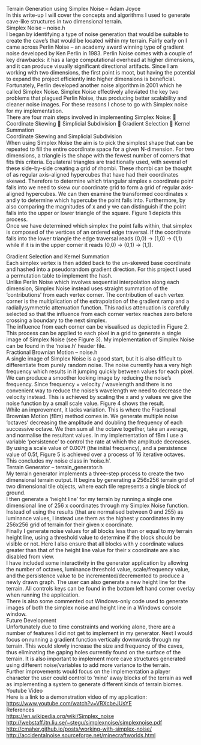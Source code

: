 Terrain Generation using Simplex Noise – Adam Joyce  
In this write-up I will cover the concepts and algorithms I used to generate cave-like structures in two dimensional terrain.  
Simplex Noise – noise.h  
I began by identifying a type of noise generation that would be suitable to create the cave’s that would be located within my terrain.  Fairly early on I came across Perlin Noise – an academy award winning type of gradient noise developed by Ken Perlin in 1983.  Perlin Noise comes with a couple of key drawbacks: it has a large computational overhead at higher dimensions, and it can produce visually significant directional artifacts.  Since I am working with two dimensions, the first point is moot, but having the potential to expand the project efficiently into higher dimensions is beneficial.  Fortunately, Perlin developed another noise algorithm in 2001 which he called Simplex Noise.  Simplex Noise effectively alleviated the key two problems that plagued Perlin Noise, thus producing better scalability and cleaner noise images.  For these reasons I chose to go with Simplex noise for my implementation.  
There are four main steps involved in implementing Simplex Noise:  Coordinate Skewing  Simplicial Subdivision  Gradient Selection  Kernel Summation  
Coordinate Skewing and Simplicial Subdivision  
When using Simplex Noise the aim is to pick the simplest shape that can be repeated to fill the entire coordinate space for a given N-dimension.  For two dimensions, a triangle is the shape with the fewest number of corners that fits this criteria.  Equilateral triangles are traditionally used, with several of these side-by-side creating a grid of rhombi.  These rhombi can be thought of as regular axis-aligned hypercubes that have had their coordinates skewed.  Therefore to determine which triangular simplex a coordinate point falls into we need to skew our coordinate grid to form a grid of regular axis-aligned hypercubes.  We can then examine the transformed coordinates x and y to determine which hypercube the point falls into.  Furthermore, by also comparing the magnitudes of x and y we can distinguish if the point falls into the upper or lower triangle of the square.  Figure 1 depicts this process.   
Once we have determined which simplex the point falls within, that simplex is composed of the vertices of an ordered edge traversal.  If the coordinate falls into the lower triangle the edge traversal reads (0,0) -> (1,0) -> (1,1) while if it is in the upper corner it reads (0,0) -> (0,1) -> (1,1).   
   
Gradient Selection and Kernel Summation  
Each simplex vertex is then added back to the un-skewed base coordinate and hashed into a pseudorandom gradient direction.  For this project I used a permutation table to implement the hash.  
Unlike Perlin Noise which involves sequential interpolation along each dimension, Simplex Noise instead uses straight summation of the ‘contributions’ from each vertex corner.  The contribution of each vertex corner is the multiplication of the extrapolation of the gradient ramp and a radiallysymmetric attenuation function.  This radius attenuation is carefully selected so that the influence from each corner vertex reaches zero before crossing a boundary to the next simplex.  
The influence from each corner can be visualised as depicted in Figure 2.  
This process can be applied to each pixel in a grid to generate a single image of Simplex Noise (see Figure 3).  My implementation of Simplex Noise can be found in the ‘noise.h’ header file.         
Fractional Brownian Motion – noise.h  
A single image of Simplex Noise is a good start, but it is also difficult to differentiate from purely random noise.  The noise currently has a very high frequency which results in it jumping quickly between values for each pixel.  We can produce a smoother looking image by reducing the noise’s frequency.  Since frequency = velocity / wavelength and there is no convenient way to reduce the noise’s wavelength we need to decrease the velocity instead.  This is achieved by scaling the x and y values we give the noise function by a small scale value.  Figure 4 shows the result.  
While an improvement, it lacks variation.  This is where the Fractional Brownian Motion (fBm) method comes in.  We generate multiple noise ‘octaves’ decreasing the amplitude and doubling the frequency of each successive octave.  We then sum all the octave together, take an average, and normalise the resultant values.  In my implementation of fBm I use a variable ‘persistence’ to control the rate at which the amplitude decreases.  By using a scale value of 0.007f (the initial frequency), and a persistence value of 0.5f, Figure 5 is achieved over a process of 16 iterative octaves. 
This concludes my noise class in ‘noise.h’.  
Terrain Generator – terrain_generator.h  
My terrain generator implements a three-step process to create the two dimensional terrain output.  It begins by generating a 256x256 terrain grid of two dimensional tile objects, where each tile represents a single block of ground.    
I then generate a ‘height line’ for my terrain by running a single one dimensional line of 256 x coordinates through my Simplex Noise function.  Instead of using the results (that are normalised between 0 and 255) as luminance values, I instead use them as the highest y coordinates in my 256x256 grid of terrain for their given x coordinate.  
Finally I generate noise values for all blocks less than or equal to my terrain height line, using a threshold value to determine if the block should be visible or not.  Here I also ensure that all blocks with y coordinate values greater than that of the height line value for their x coordinate are also disabled from view.  
I have included some interactivity in the generator application by allowing the number of octaves, luminance threshold value, scale/frequency value, and the persistence value to be 
incremented/decremented to produce a newly drawn graph.  The user can also generate a new height line for the terrain.  All controls keys can be found in the bottom left hand corner overlay when running the application.  
There is also some commented out Windows-only code used to generate images of both the simplex noise and height line in a Windows console window.  
Future Development  
Unfortunately due to time constraints and working alone, there are a number of features I did not get to implement in my generator.  Next I would focus on running a gradient function vertically downwards through my terrain.  This would slowly increase the size and frequency of the caves, thus eliminating the gaping holes currently found on the surface of the terrain.  It is also important to implement more cave structures generated using different noise/variables to add more variance to the terrain.  
Further improvements would focus on the implementation a player character the user could control to ‘mine’ away blocks of the terrain as well as implementing a system to generate different kinds of terrain biomes.  
Youtube Video  
Here is a link to a demonstration video of my application:  
https://www.youtube.com/watch?v=VRXcbeJUsYE  
References  
https://en.wikipedia.org/wiki/Simplex_noise  
http://webstaff.itn.liu.se/~stegu/simplexnoise/simplexnoise.pdf  
http://cmaher.github.io/posts/working-with-simplex-noise/  
http://accidentalnoise.sourceforge.net/minecraftworlds.html   
